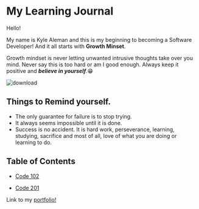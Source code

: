 # My Learning Journal

Hello!

My name is Kyle Aleman and this is my beginning to becoming a Software Developer! And it all starts with **Growth Minset**. 

Growth mindset is never letting unwanted intrusive thoughts take over you mind. Never say this is too hard or am I good enough. Always keep it positive and **_believe in yourself_**.:grin:

![download](https://github.com/kaleman18/reading-notes/assets/147420762/7732e57e-6985-423f-8f92-d46650865b16)

## Things to Remind yourself.

- The only guarantee for failure is to stop trying.
- It always seems impossible until it is done.
- Success is no accident. It is hard work, perseverance, learning, studying, sacrifice and most of all, love of what you are doing or learning to do.

## Table of Contents

- [Code 102](/code-102/README.md)

- [Code 201](/code-201/README.md)

Link to my [portfolio!](https://github.com/kaleman18)
